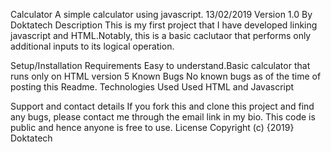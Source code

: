 Calculator
A simple calculator using javascript. 13/02/2019 Version 1.0
By Doktatech
Description
This is my first project that I have developed linking javascript and HTML.Notably, this is a basic caclutaor that performs only additional inputs to its logical operation. 

Setup/Installation Requirements
Easy to understand.Basic calculator that runs only on HTML version 5
Known Bugs
No known bugs as of the time of posting this Readme.
Technologies Used
Used HTML and Javascript

Support and contact details
If you fork this and clone this project and find any bugs, please contact me through the email link in my bio. This code is public and hence anyone is free to use.
License
Copyright (c) {2019} Doktatech
